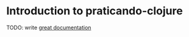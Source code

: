 # Introduction to praticando-clojure

TODO: write [great documentation](http://jacobian.org/writing/what-to-write/)
